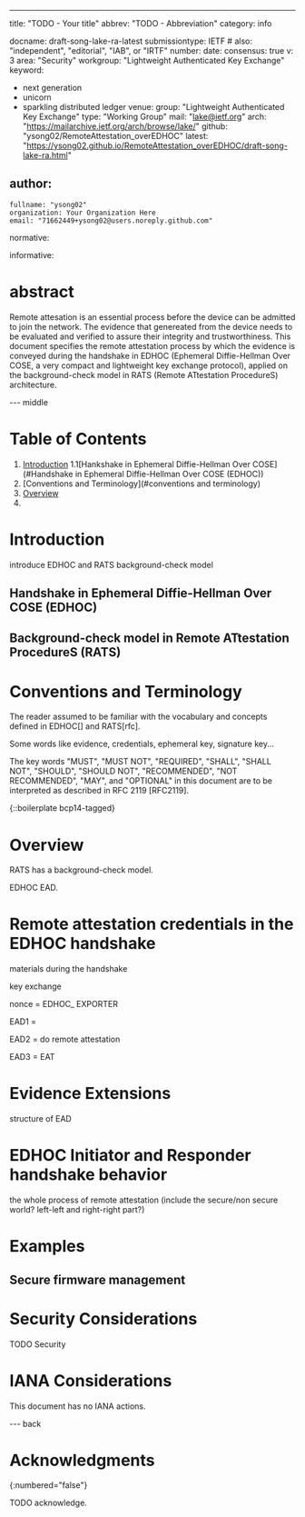 ---
title: "TODO - Your title"
abbrev: "TODO - Abbreviation"
category: info

docname: draft-song-lake-ra-latest
submissiontype: IETF  # also: "independent", "editorial", "IAB", or "IRTF"
number:
date:
consensus: true
v: 3
area: "Security"
workgroup: "Lightweight Authenticated Key Exchange"
keyword:
 - next generation
 - unicorn
 - sparkling distributed ledger
venue:
  group: "Lightweight Authenticated Key Exchange"
  type: "Working Group"
  mail: "lake@ietf.org"
  arch: "https://mailarchive.ietf.org/arch/browse/lake/"
  github: "ysong02/RemoteAttestation_overEDHOC"
  latest: "https://ysong02.github.io/RemoteAttestation_overEDHOC/draft-song-lake-ra.html"

author:
 -
    fullname: "ysong02"
    organization: Your Organization Here
    email: "71662449+ysong02@users.noreply.github.com"

normative:

informative:


# abstract
Remote attesation is an essential process before the device can be admitted to join the network. The evidence that genereated from the device needs to be evaluated and verified to assure their integrity and trustworthiness. 
This document specifies the remote attestation process by which the evidence is conveyed during the handshake in EDHOC (Ephemeral Diffie-Hellman Over COSE, a very compact and lightweight key exchange protocol),
applied on the background-check model in RATS (Remote ATtestation ProcedureS) architecture. 



--- middle
# Table of Contents
1. [Introduction](#introduction)
 1.1[Hankshake in Ephemeral Diffie-Hellman Over COSE](#Handshake in Ephemeral Diffie-Hellman Over COSE (EDHOC))
3. [Conventions and Terminology](#conventions and terminology)
4. [Overview](#overview)
5. 

# Introduction
introduce EDHOC and RATS background-check model
## Handshake in Ephemeral Diffie-Hellman Over COSE (EDHOC)
## Background-check model in Remote ATtestation ProcedureS (RATS)


# Conventions and Terminology
The reader assumed to be familiar with the vocabulary and concepts defined in EDHOC[] and RATS[rfc]. 

Some words like evidence, credentials, ephemeral key, signature key...

The key words "MUST", "MUST NOT", "REQUIRED", "SHALL", "SHALL NOT",
"SHOULD", "SHOULD NOT", "RECOMMENDED", "NOT RECOMMENDED", "MAY", and
"OPTIONAL" in this document are to be interpreted as described in
RFC 2119 [RFC2119].

{::boilerplate bcp14-tagged}

# Overview
RATS has a background-check model.

EDHOC EAD.
# Remote attestation credentials in the EDHOC handshake
materials during the handshake

key exchange

nonce = EDHOC_ EXPORTER

EAD1 =

EAD2 = do remote attestation

EAD3 = EAT
# Evidence Extensions
structure of EAD
# EDHOC Initiator and Responder handshake behavior
the whole process of remote attestation (include the secure/non secure world? left-left and right-right part?)
# Examples
## Secure firmware management
# Security Considerations

TODO Security

# IANA Considerations

This document has no IANA actions.

--- back

# Acknowledgments
{:numbered="false"}

TODO acknowledge.
